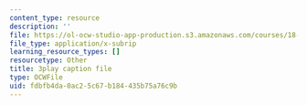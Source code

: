 ```yaml
---
content_type: resource
description: ''
file: https://ol-ocw-studio-app-production.s3.amazonaws.com/courses/18-02-multivariable-calculus-fall-2007/fdbfb4da0ac25c67b184435b75a76c9b_60e4hdCi1D4.vtt
file_type: application/x-subrip
learning_resource_types: []
resourcetype: Other
title: 3play caption file
type: OCWFile
uid: fdbfb4da-0ac2-5c67-b184-435b75a76c9b
---
```

